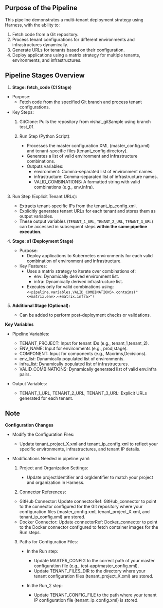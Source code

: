 ## Purpose of the Pipeline

This pipeline demonstrates a multi-tenant deployment strategy using Harness, with the ability to:

1. Fetch code from a Git repository.
2. Process tenant configurations for different environments and infrastructures dynamically.
3. Generate URLs for tenants based on their configuration.
4. Deploy applications using a matrix strategy for multiple tenants, environments, and infrastructures.

## Pipeline Stages Overview

1. **Stage: fetch_code (CI Stage)**

 - Purpose:
    - Fetch code from the specified Git branch and process tenant configurations.
 - Key Steps:
    1. GitClone: Pulls the repository from vishal_gitSample using branch test_01.
    2. Run Step (Python Script):

        - Processes the master configuration XML (master_config.xml) and tenant-specific files (tenant_config directory).
        - Generates a list of valid environment and infrastructure combinations.
        - Outputs variables:
            - environment: Comma-separated list of environment names.
            - infrastructure: Comma-separated list of infrastructure names.
            - VALID_COMBINATIONS: A formatted string with valid combinations (e.g., env.infra).

3. Run Step (Explicit Tenant URLs):

   - Extracts tenant-specific IPs from the tenant_ip_config.xml.
   - Explicitly generates tenant URLs for each tenant and stores them as output variables.
   - These output variables (`TENANT_1_URL`, `TENANT_2_URL`, `TENANT_3_URL`) can be accessed in subsequent steps **within the same pipeline execution**.

        
2. **Stage: s1 (Deployment Stage)**

    - Purpose:
        - Deploy applications to Kubernetes environments for each valid combination of environment and infrastructure.
    - Key Features:
        - Uses a matrix strategy to iterate over combinations of:
            - env: Dynamically derived environment list.
            - infra: Dynamically derived infrastructure list.
        - Executes only for valid combinations using:
        `<+pipeline.variables.VALID_COMBINATIONS>.contains("<+matrix.env>.<+matrix.infra>")`

3. **Additional Stage (Optional):**
    - Can be added to perform post-deployment checks or validations.

**Key Variables**

- Pipeline Variables:

    - TENANT_PROJECT: Input for tenant IDs (e.g., tenant_1,tenant_2).
    - ENV_NAME: Input for environments (e.g., prod,stage).
    - COMPONENT: Input for components (e.g., Macrims,Decisions).
    - env_list: Dynamically populated list of environments.
    - infra_list: Dynamically populated list of infrastructures.
    - VALID_COMBINATIONS: Dynamically generated list of valid env.infra pairs.

- Output Variables:

    - TENANT_1_URL, TENANT_2_URL, TENANT_3_URL: Explicit URLs generated for each tenant.

## Note

**Configuration Changes**

- Modify the Configuration Files:
    - Update tenant_project_X.xml and tenant_ip_config.xml to reflect your specific environments, infrastructures, and tenant IP details.

- Modifications Needed in pipeline.yaml:

    1. Project and Organization Settings:

        - Update projectIdentifier and orgIdentifier to match your project and organization in Harness.
        
    2. Connector References:

    - GitHub Connector: Update connectorRef: GitHub_connector to point to the connector configured for the Git repository where your configuration files (master_config.xml, tenant_project_X.xml, and tenant_ip_config.xml) are stored.
    - Docker Connector: Update connectorRef: Docker_connector to point to the Docker connector configured to fetch container images for the Run steps.
    
    3. Paths for Configuration Files:

        - In the Run step:
            - Update MASTER_CONFIG to the correct path of your master configuration file (e.g., test-app/master_config.xml).
            - Update TENANT_FILES_DIR to the directory where your tenant configuration files (tenant_project_X.xml) are stored.

        - In the Run_2 step:
            - Update TENANT_CONFIG_FILE to the path where your tenant IP configuration file (tenant_ip_config.xml) is stored.